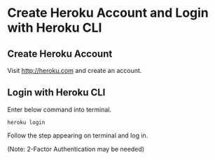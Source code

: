 # Create Heroku Account and Login with Heroku CLI

## Create Heroku Account

Visit http://heroku.com and create an account.  

## Login with Heroku CLI

Enter below command into terminal.

`heroku login`

Follow the step appearing on terminal and log in. 

(Note: 2-Factor Authentication may be needed)



